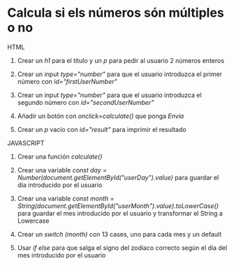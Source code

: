 # Calcula si els números són múltiples o no

HTML

1. Crear un *h1* para el título y un *p* para pedir al usuario 2 números enteros 

2. Crear un input *type="number"* para que el usuario introduzca el primer número con *id="firstUserNumber"* 

3. Crear un input *type="number"* para que el usuario introduzca el segundo número con *id="secondUserNumber"* 

4. Añadir un botón con *onclick=calculate()* que ponga *Envia* 

5. Crear un *p* vacío con *id="result"* para imprimir el resultado 


JAVASCRIPT

1. Crear una función *calculate()* 

2. Crear una variable *const day = Number(document.getElementById("userDay").value)* para guardar el día introducido por el usuario 

3. Crear una variable *const month = String(document.getElementById("userMonth").value).toLowerCase()* para guardar el mes introducido por el usuario y transformar el String a Lowercase 

4. Crear un *switch (month)* con 13 cases, uno para cada mes y un default 

5. Usar *if else* para que salga el signo del zodíaco correcto según el día del mes introducido por el usuario 